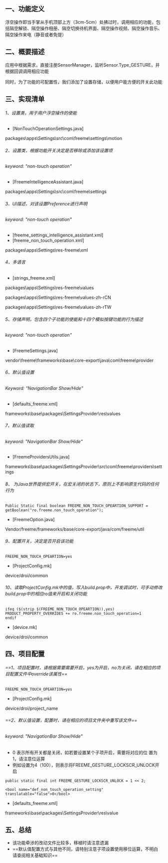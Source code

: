 ## 一、功能定义
浮空操作即当手掌从手机顶部上方（3cm-5cm）处拂过时，调用相应的功能，包括隔空解锁、隔空操作相册、隔空切换待机界面、隔空操作视频、隔空操作音乐、隔空操作来电（静音或者免提）

## 二、概要描述
应用中根据需求，直接注册SensorManager，监听Sensor.Type_GESTURE，并根据回调调用相应功能

同时，为了功能的可配置性，我们添加了设置存储，以便用户能方便的开关此功能

## 三、实现清单

###### 1、设置类，用于用户浮空操作的使能

- [NonTouchOperationSettings.java]

packages\apps\Settings\src\com\freeme\settings\motion

###### 2、设置类，根据功能开关决定是否移除或添加该设置项
###### keyword: "non-touch operation"

- [FreemeIntelligenceAssistant.java]

packages\apps\Settings\src\com\freeme\settings

###### 3、UI描述，对该设置Preference进行声明
###### keyword: "non-touch operation"

- [freeme_settings_intelligence_assistant.xml]
- [freeme_non_touch_operation.xml]

packages\apps\Settings\res-freeme\xml

###### 4、多语言

- [strings_freeme.xml]

packages\apps\Settings\res-freeme\values

packages\apps\Settings\res-freeme\values-zh-rCN

packages\apps\Settings\res-freeme\values-zh-rTW

###### 5、存储声明，包含四个子功能的使能和十四个模拟按键功能的行为描述
###### keyword: "non-touch operation"

- [FreemeSettings.java]

vendor\freeme\frameworks\base\core-export\java\com\freeme\provider

###### 6、默认值设置
###### Keyword: "NavigationBar Show/Hide"

- [defaults_freeme.xml]

frameworks\base\packages\SettingsProvider\res\values

###### 7、默认值读取
###### keyword: "NavigationBar Show/Hide"

- [FreemeProvidersUtils.java]

frameworks\base\packages\SettingsProvider\src\com\freeme\providers\settings

###### 8、 为Java世界提供宏开关，在宏关闭的状态下，原则上不影响原生代码的任何行为

```
Public Static final boolean FREEME_NON_TOUCH_OPEARTION_SUPPORT = getBoolean("ro.freeme.non_touch_operation");
```

- [FreemeOption.java]

Vendor/freeme/frameworks/base/core-export/java/com/freeme/util

###### 9、配置开关，决定是否开启该功能

```
FREEME_NON_TOUCH_OPEARTION=yes
```
- [ProjectConfig.mk]

device/droi/common

###### 10、读取ProjectConfig.mk中的值，写入build.prop中，开发调试时，可手动修改build.prop中的相应ro值来开启和关闭功能

```
ifeq ($(strip $(FREEME_NON_TOUCH_OPEARTION)),yes)
PRODUCT_PROPERTY_OVERRIDES += ro.freeme.non_touch_operation=1
endif
```

- [device.mk]

device/droi/common

## 四、项目配置
###### ==1、项目配置时，请根据需要需要开启，yes为开启，no为关闭，请在相应的项目配置文件中override该属性==

```
FREEME_NON_TOUCH_OPEARTION=yes
```
- [ProjectConfig.mk]

device/droi/project_name

###### ==2、默认值设置，配置时，请在相应的项目文件夹中重写该文件==
###### keyword: "NavigationBar Show/Hide"

- 0 表示所有开关都是关闭，如若要设置某个子项开启，需要将对应的位 置为1，请注意位运算
- 例如设置为4（100），则表示将FREEME_GESTURE_LOCKSCR_UNLOCK开启

```
public static final int FREEME_GESTURE_LOCKSCR_UNLOCK = 1 << 2;
```

```
<bool name="def_non_touch_operation_setting" translatable="false">0</bool>
```

- [defaults_freeme.xml]

frameworks\base\packages\SettingsProvider\res\value

## 五、总结

- 该功能牵涉的改动文件比较多，移植时请注意遗漏
- ==默认值配置方式与其他不同，请特别注意子项设置使用移位运算，不明白请查阅相关基础知识==
